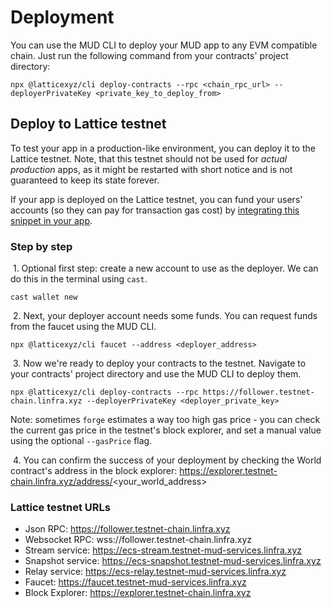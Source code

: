 # Deployment

You can use the MUD CLI to deploy your MUD app to any EVM compatible chain. Just run the following command from your contracts' project directory:

```
npx @latticexyz/cli deploy-contracts --rpc <chain_rpc_url> --deployerPrivateKey <private_key_to_deploy_from>
```

## Deploy to Lattice testnet

To test your app in a production-like environment, you can deploy it to the Lattice testnet. Note, that this testnet should not be used for _actual production_ apps, as it might be restarted with short notice and is not guaranteed to keep its state forever.

If your app is deployed on the Lattice testnet, you can fund your users' accounts (so they can pay for transaction gas cost) by [integrating this snippet in your app](https://github.com/latticexyz/opcraft/blob/main/packages/client/src/layers/network/createNetworkLayer.ts#L120L124).

### Step by step

&nbsp;1. Optional first step: create a new account to use as the deployer. We can do this in the terminal using `cast`.

```
cast wallet new
```

&nbsp;2. Next, your deployer account needs some funds. You can request funds from the faucet using the MUD CLI.

```
npx @latticexyz/cli faucet --address <deployer_address>
```

&nbsp;3. Now we're ready to deploy your contracts to the testnet. Navigate to your contracts' project directory and use the MUD CLI to deploy them.

```
npx @latticexyz/cli deploy-contracts --rpc https://follower.testnet-chain.linfra.xyz --deployerPrivateKey <deployer_private_key>
```

Note: sometimes `forge` estimates a way too high gas price - you can check the current gas price in the testnet's block explorer, and set a manual value using the optional `--gasPrice` flag.

&nbsp;4. You can confirm the success of your deployment by checking the World contract's address in the block explorer: https://explorer.testnet-chain.linfra.xyz/address/<your_world_address>

### Lattice testnet URLs

- Json RPC: https://follower.testnet-chain.linfra.xyz
- Websocket RPC: wss://follower.testnet-chain.linfra.xyz
- Stream service: https://ecs-stream.testnet-mud-services.linfra.xyz
- Snapshot service: https://ecs-snapshot.testnet-mud-services.linfra.xyz
- Relay service: https://ecs-relay.testnet-mud-services.linfra.xyz
- Faucet: https://faucet.testnet-mud-services.linfra.xyz
- Block Explorer: https://explorer.testnet-chain.linfra.xyz
